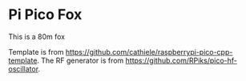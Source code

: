 # Pi Pico Fox

This is a 80m fox

Template is from https://github.com/cathiele/raspberrypi-pico-cpp-template.
The RF generator is from https://github.com/RPiks/pico-hf-oscillator.

